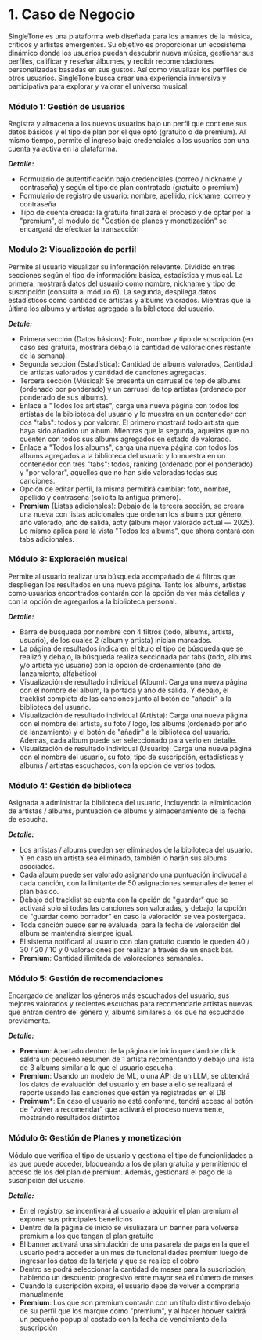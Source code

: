 # 1. Caso de Negocio

SingleTone es una plataforma web diseñada para los amantes de la música, críticos y artistas emergentes. Su objetivo es proporcionar un ecosistema dinámico donde los usuarios puedan descubrir nueva música, gestionar sus perfiles, calificar y reseñar álbumes, y recibir recomendaciones personalizadas basadas en sus gustos. Así como visualizar los perfiles de otros usuarios. SingleTone busca crear una experiencia inmersiva y participativa para explorar y valorar el universo musical.

### Módulo 1: Gestión de usuarios
Registra y almacena a los nuevos usuarios bajo un perfil que contiene sus datos básicos y el tipo de plan por el que optó (gratuito o de premium). Al mismo tiempo, permite el ingreso bajo credenciales a los usuarios con una cuenta ya activa en la plataforma.

***Detalle:***
- Formulario de autentificación bajo credenciales (correo / nickname y contraseña) y según el tipo de plan contratado (gratuito o premium)
- Formulario de registro de usuario: nombre, apellido, nickname, correo y contraseña
- Tipo de cuenta creada: la gratuita finalizará el proceso y de optar por la "premium", el módulo de "Gestión de planes y monetización" se encargará de efectuar la transacción

### Modulo 2: Visualización de perfil
Permite al usuario visualizar su información relevante. Dividido en tres secciones según el tipo de información: básica, estadística y musical. La primera, mostrará datos del usuario como nombre, nickname y tipo de suscripción (consulta al módulo 6). La segunda, despliega datos estadísticos como cantidad de artistas y albums valorados. Mientras que la última los albums y artistas agregada a la biblioteca del usuario.

***Detale:***
- Primera sección (Datos básicos): Foto, nombre y tipo de suscripción (en caso sea gratuita, mostrará debajo la cantidad de valoraciones restante de la semana).
- Segunda sección (Estadística): Cantidad de albums valorados, Cantidad de artistas valorados y cantidad de canciones agregadas.
- Tercera sección (Música): Se presenta un carrusel de top de albums (ordenado por ponderado) y un carrusel de top artistas (ordenado por ponderado de sus albums).
-  Enlace a "Todos los artistas", carga una nueva página con todos los artistas de la biblioteca del usuario y lo muestra en un contenedor con dos "tabs": todos y por valorar. El primero mostrará todo artista que haya sido añadido un album. Mientras que la segunda, aquellos que no cuenten con todos sus albums agregados en estado de valorado.
- Enlace a "Todos los albums", carga una nueva página con todos los albums agregados a la biblioteca del usuario y lo muestra en un contenedor con tres "tabs": todos, ranking (ordenado por el ponderado) y "por valorar", aquellos que no han sido valoradas todas sus canciones.
- Opción de editar perfil, la misma permitirá cambiar: foto, nombre, apellido y contraseña (solicita la antigua primero).
- **Premium** (Listas adicionales): Debajo de la tercera sección, se creara una nueva con listas adicionales que ordenan los albums por género, año valorado, año de salida, aoty (album mejor valorado actual — 2025). Lo mismo aplica para la vista "Todos los albums", que ahora contará con tabs adicionales.

### Módulo 3: Exploración musical
Permite al usuario realizar una búsqueda acompañado de 4 filtros que despliegan los resultados en una nueva página. Tanto los albums, artistas como usuarios encontrados contarán con la opción de ver más detalles y con la opción de agregarlos a la biblioteca personal.

***Detalle:***
- Barra de búsqueda por nombre con 4 filtros (todo, albums, artista, usuario), de los cuales 2 (album y artista) inician marcados.
- La página de resultados indica en el título el tipo de búsqueda que se realizó y debajo, la búsqueda realiza seccionada por tabs (todo, albums y/o artista y/o usuario) con la opción de ordenamiento (año de lanzamiento, alfabético)
- Visualización de resultado individual (Album): Carga una nueva página con el nombre del album, la portada y año de salida. Y debajo, el tracklist completo de las canciones junto al botón de "añadir" a la biblioteca del usuario.
- Visualización de resultado individual (Artista): Carga una nueva página con el nombre del artista, su foto / logo, los albums (ordenado por año de lanzamiento) y el botón de "añadir" a la biblioteca del usuario. Además, cada album puede ser seleccionado para verlo en detalle.
- Visualización de resultado individual (Usuario): Carga una nueva página con el nombre del usuario, su foto, tipo de suscripción, estadísticas y albums / artistas escuchados, con la opción de verlos todos.

### Módulo 4: Gestión de biblioteca
Asignada a administrar la biblioteca del usuario, incluyendo la eliminicación de artistas / albums, puntuación de albums y almacenamiento de la fecha de escucha.

***Detalle:***
- Los artistas / albums pueden ser eliminados de la bibiloteca del usuario. Y en caso un artista sea eliminado, también lo harán sus albums asociados.
- Cada album puede ser valorado asignando una puntuación indivudal a cada canción, con la limitante de 50 asignaciones semanales de tener el plan básico.
- Debajo del tracklist se cuenta con la opción de "guardar" que se activará solo si todas las canciones son valoradas, y debajo, la opción de "guardar como borrador" en caso la valoración se vea postergada.
- Toda canción puede ser re evaluada, para la fecha de valoración del album se mantendrá siempre igual.
- El sistema notificará al usuario con plan gratuito cuando le queden 40 / 30 / 20 / 10 y 0 valoraciones por realizar a través de un snack bar.
- **Premium**: Cantidad ilimitada de valoraciones semanales.

###  Módulo 5: Gestión de recomendaciones
Encargado de analizar los géneros más escuchados del usuario, sus mejores valorados y recientes escuchas para recomendarle artistas nuevas que entran dentro del género y, albums similares a los que ha escuchado previamente.

***Detalle:***

- **Premium**: Apartado dentro de la página de inicio que dándole click saldrá un pequeño resumen de 1 artista recomentando y debajo una lista de 3 albums similar a lo que el usuario escucha
- **Premium**: Usando un modelo de ML, o una API de un LLM, se obtendrá los datos de evaluación del usuario y en base a ello se realizará el reporte usando las canciones que estén ya registradas en el DB
- **Preimum***: En caso el usuario no esté conforme, tendrá acceso al botón de "volver a recomendar" que activará el proceso nuevamente, mostrando resultados distintos


###  Módulo 6: Gestión de Planes y monetización
Módulo que verifica el tipo de usuario y gestiona el tipo de funcionlidades a las que puede acceder, bloqueando a los de plan gratuita y permitiendo el acceso de los del plan de premium. Además, gestionará el pago de la suscripción del usuario.

***Detalle:***

- En el registro, se incentivará al usuario a adquirir el plan premium al exponer sus principales beneficios
- Dentro de la página de inicio se visuliazará un banner para volverse premium a los que tengan el plan gratuito
- El banner activará una simulación de una pasarela de paga en la que el usuario podrá acceder a un mes de funcionalidades premium luego de ingresar los datos de la tarjeta y que se realice el cobro
- Dentro se podrá seleccionar la cantidad de meses para la suscripción, habiendo un descuento progresivo entre mayor sea el número de meses
- Cuando la suscripción expira, el usuario debe de volver a comprarla manualmente
- **Premium**: Los que son premium contarán con un título distintivo debajo de su perfil que los marque como "premium", y al hacer hoover saldrá un pequeño popup al costado con la fecha de vencimiento de la suscripción